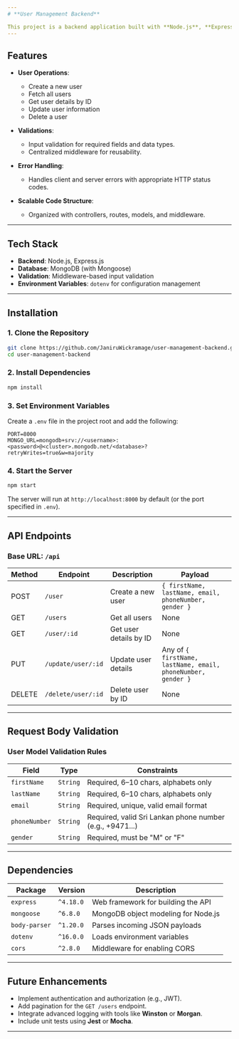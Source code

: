 ```yaml
---
# **User Management Backend**

This project is a backend application built with **Node.js**, **Express.js**, and **MongoDB** to manage user operations such as creating, reading, updating, and deleting users. It includes input validations, middleware, and robust error handling.
---
```


## **Features**

- **User Operations**:

  - Create a new user
  - Fetch all users
  - Get user details by ID
  - Update user information
  - Delete a user

- **Validations**:

  - Input validation for required fields and data types.
  - Centralized middleware for reusability.

- **Error Handling**:

  - Handles client and server errors with appropriate HTTP status codes.

- **Scalable Code Structure**:
  - Organized with controllers, routes, models, and middleware.

---

## **Tech Stack**

- **Backend**: Node.js, Express.js
- **Database**: MongoDB (with Mongoose)
- **Validation**: Middleware-based input validation
- **Environment Variables**: `dotenv` for configuration management

---

## **Installation**

### **1. Clone the Repository**

```bash
git clone https://github.com/JaniruWickramage/user-management-backend.git
cd user-management-backend
```

### **2. Install Dependencies**

```bash
npm install
```

### **3. Set Environment Variables**

Create a `.env` file in the project root and add the following:

```plaintext
PORT=8000
MONGO_URL=mongodb+srv://<username>:<password>@<cluster>.mongodb.net/<database>?retryWrites=true&w=majority
```

### **4. Start the Server**

```bash
npm start
```

The server will run at `http://localhost:8000` by default (or the port specified in `.env`).

---

## **API Endpoints**

### **Base URL**: `/api`

| **Method** | **Endpoint**       | **Description**        | **Payload**                                                  |
| ---------- | ------------------ | ---------------------- | ------------------------------------------------------------ |
| POST       | `/user`            | Create a new user      | `{ firstName, lastName, email, phoneNumber, gender }`        |
| GET        | `/users`           | Get all users          | None                                                         |
| GET        | `/user/:id`        | Get user details by ID | None                                                         |
| PUT        | `/update/user/:id` | Update user details    | Any of `{ firstName, lastName, email, phoneNumber, gender }` |
| DELETE     | `/delete/user/:id` | Delete user by ID      | None                                                         |

---

## **Request Body Validation**

### **User Model Validation Rules**

| **Field**     | **Type** | **Constraints**                                          |
| ------------- | -------- | -------------------------------------------------------- |
| `firstName`   | `String` | Required, 6–10 chars, alphabets only                     |
| `lastName`    | `String` | Required, 6–10 chars, alphabets only                     |
| `email`       | `String` | Required, unique, valid email format                     |
| `phoneNumber` | `String` | Required, valid Sri Lankan phone number (e.g., +9471...) |
| `gender`      | `String` | Required, must be "M" or "F"                             |

---

## **Dependencies**

| **Package**   | **Version** | **Description**                     |
| ------------- | ----------- | ----------------------------------- |
| `express`     | `^4.18.0`   | Web framework for building the API  |
| `mongoose`    | `^6.8.0`    | MongoDB object modeling for Node.js |
| `body-parser` | `^1.20.0`   | Parses incoming JSON payloads       |
| `dotenv`      | `^16.0.0`   | Loads environment variables         |
| `cors`        | `^2.8.0`    | Middleware for enabling CORS        |

---

## **Future Enhancements**

- Implement authentication and authorization (e.g., JWT).
- Add pagination for the `GET /users` endpoint.
- Integrate advanced logging with tools like **Winston** or **Morgan**.
- Include unit tests using **Jest** or **Mocha**.

---
